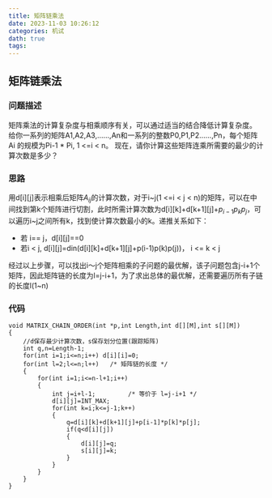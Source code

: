 ```yaml
---
title: 矩阵链乘法
date: 2023-11-03 10:26:12
categories: 机试
dath: true
tags:
---
```

## 矩阵链乘法

### 问题描述
矩阵乘法的计算复杂度与相乘顺序有关，可以通过适当的结合降低计算复杂度。
给你一系列的矩阵A1,A2,A3,......,An和一系列的整数P0,P1,P2......,Pn，每个矩阵 Ai 的规模为Pi-1 * Pi, 1 <=i < n。
现在，请你计算这些矩阵连乘所需要的最少的计算次数是多少？

### 思路
用d[i][j]表示相乘后矩阵$A_{ij}$的计算次数，对于i~j(1 <=i < j < n)的矩阵，可以在中间找到第k个矩阵进行切割，此时所需计算次数为d[i][k]+d[k+1][j]+$p_{i-1}p_{k}p_{j}$，可以遍历i~j之间所有k，找到使计算次数最小的k。递推关系如下：

* 若 i== j，d[i][j]==0 
* 若i < j, d[i][j]=din(d[i][k]+d[k+1][j]+p(i-1)p(k)p(j))， i <= k < j

经过以上步骤，可以找出i～j个矩阵相乘的子问题的最优解，该子问题包含j-i+1个矩阵，因此矩阵链的长度为l=j-i+1，为了求出总体的最优解，还需要遍历所有子链的长度l(1~n)

### 代码
```
void MATRIX_CHAIN_ORDER(int *p,int Length,int d[][M],int s[][M])
{
    //d保存最少计算次数，s保存划分位置(跟踪矩阵)
	int q,n=Length-1;
	for(int i=1;i<=n;i++) d[i][i]=0;
	for(int l=2;l<=n;l++) 	/* 矩阵链的长度 */
	{
		for(int i=1;i<=n-l+1;i++) 
		{
			int j=i+l-1;         /* 等价于 l=j-i+1 */
			d[i][j]=INT_MAX;
			for(int k=i;k<=j-1;k++)
			{
				q=d[i][k]+d[k+1][j]+p[i-1]*p[k]*p[j];
				if(q<d[i][j])
				{
					d[i][j]=q;
					s[i][j]=k;
				}
			}
		}
	}
}
```